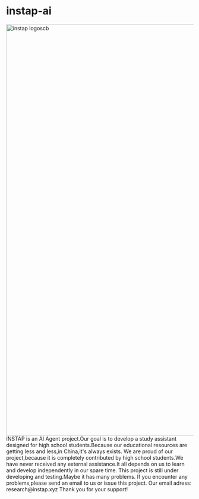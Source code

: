 # instap-ai
<img width="2920" height="1105" alt="instap logoscb" src="https://github.com/user-attachments/assets/4855e660-181e-4532-857c-06528a9b447c" />
INSTAP is an AI Agent project.Our goal is to develop a study assistant designed for high school students.Because our educational resources are getting less and less,in China,it's always exists.
We are proud of our project,because it is completely contributed by high school students.We have never received any external assistance.It all depends on us to learn and develop independently in our spare time.
This project is still under developing and testing.Maybe it has many problems.
If you encounter any problems,please send an email to us or issue this project.
Our email adress: research@instap.xyz
Thank you for your support!
